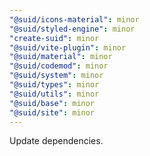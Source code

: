 ```yaml
---
"@suid/icons-material": minor
"@suid/styled-engine": minor
"create-suid": minor
"@suid/vite-plugin": minor
"@suid/material": minor
"@suid/codemod": minor
"@suid/system": minor
"@suid/types": minor
"@suid/utils": minor
"@suid/base": minor
"@suid/site": minor
---
```


Update dependencies.
